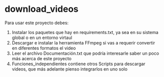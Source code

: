 # download_videos
Para usar este proyecto debes:
1. Instalar los paquetes que hay en requirements.txt, ya sea en su sistema global o en un entorno virtaul
2. Descargar e instalar la herramienta FFmpeg si vas a requerir convertir en diferentes formatos el video
3. Leer el archivo Documentación.txt que podría interesarle saber un poco más acerca de este proyecto
4. Funciones_independientes contiene otros Scripts para descargar videos, que más adelante pienso integrarlos en uno solo